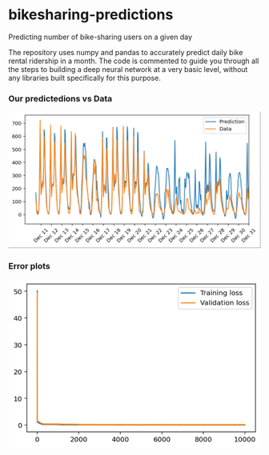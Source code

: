 # bikesharing-predictions
Predicting number of bike-sharing users on a given day

The repository uses numpy and pandas to accurately predict daily bike rental ridership in a month. The code is commented to guide you through all the steps to building a deep neural network at a very basic level, without any libraries built specifically for this purpose. 

### Our predictedions vs Data

![data_plt](https://github.com/coddiw0mple/bikesharing-predictions/blob/main/assets/prediction_data.png?raw=true)

### Error plots


![data_plt](https://github.com/coddiw0mple/bikesharing-predictions/blob/main/assets/error_plt.png?raw=true)

